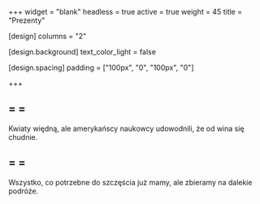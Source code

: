 +++
widget = "blank"
headless = true
active = true
weight = 45
title = "Prezenty"

[design]
  columns = "2"

[design.background]
  text_color_light = false

[design.spacing]
  padding = ["100px", "0", "100px", "0"]

+++

## <i class="fas fa-spa"></i> = <i class="fas fa-heart-broken"></i> <i class="fas fa-long-arrow-alt-right"></i> <i class="fas fa-wine-bottle"></i> = <i class="far fa-laugh-squint"></i>

Kwiaty więdną, ale amerykańscy naukowcy udowodnili, że od wina się chudnie.

## <i class="fas fa-gifts"></i> = <i class="fas fa-heart-broken"></i> <i class="fas fa-long-arrow-alt-right"></i> <i class="fas fa-envelope"></i> = <i class="far fa-laugh-squint"></i>

Wszystko, co potrzebne do szczęścia już mamy, ale zbieramy na dalekie podróże.
